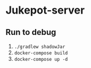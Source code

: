 # Jukepot-server

## Run to debug
1. `./gradlew shadowJar`
2. `docker-compose build`
3. `docker-compose up -d`
